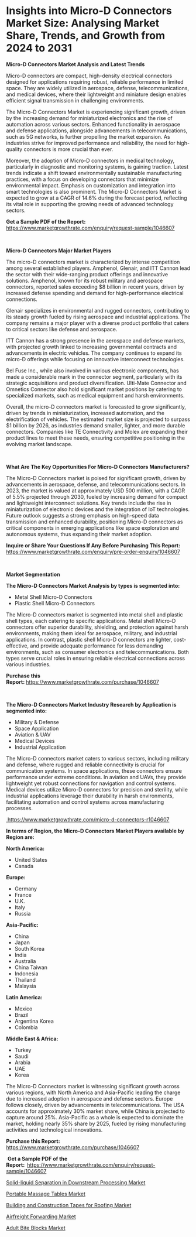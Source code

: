 <p><h1>Insights into Micro-D Connectors Market Size: Analysing Market Share, Trends, and Growth from 2024 to 2031</h1></p><p><strong>Micro-D Connectors Market Analysis and Latest Trends</strong></p>
<p><p>Micro-D connectors are compact, high-density electrical connectors designed for applications requiring robust, reliable performance in limited space. They are widely utilized in aerospace, defense, telecommunications, and medical devices, where their lightweight and miniature design enables efficient signal transmission in challenging environments.</p><p>The Micro-D Connectors Market is experiencing significant growth, driven by the increasing demand for miniaturized electronics and the rise of automation across various sectors. Enhanced functionality in aerospace and defense applications, alongside advancements in telecommunications, such as 5G networks, is further propelling the market expansion. As industries strive for improved performance and reliability, the need for high-quality connectors is more crucial than ever.</p><p>Moreover, the adoption of Micro-D connectors in medical technology, particularly in diagnostic and monitoring systems, is gaining traction. Latest trends indicate a shift toward environmentally sustainable manufacturing practices, with a focus on developing connectors that minimize environmental impact. Emphasis on customization and integration into smart technologies is also prominent. The Micro-D Connectors Market is expected to grow at a CAGR of 14.6% during the forecast period, reflecting its vital role in supporting the growing needs of advanced technology sectors.</p></p>
<p><strong>Get a Sample PDF of the Report:&nbsp;</strong> <a href="https://www.marketgrowthrate.com/enquiry/request-sample/1046607">https://www.marketgrowthrate.com/enquiry/request-sample/1046607</a></p>
<p>&nbsp;</p>
<p><strong>Micro-D Connectors Major Market Players</strong></p>
<p><p>The micro-D connectors market is characterized by intense competition among several established players. Amphenol, Glenair, and ITT Cannon lead the sector with their wide-ranging product offerings and innovative solutions. Amphenol, known for its robust military and aerospace connectors, reported sales exceeding $8 billion in recent years, driven by increased defense spending and demand for high-performance electrical connections.</p><p>Glenair specializes in environmental and rugged connectors, contributing to its steady growth fueled by rising aerospace and industrial applications. The company remains a major player with a diverse product portfolio that caters to critical sectors like defense and aerospace.</p><p>ITT Cannon has a strong presence in the aerospace and defense markets, with projected growth linked to increasing governmental contracts and advancements in electric vehicles. The company continues to expand its micro-D offerings while focusing on innovative interconnect technologies.</p><p>Bel Fuse Inc., while also involved in various electronic components, has made a considerable mark in the connector segment, particularly with its strategic acquisitions and product diversification. Ulti-Mate Connector and Omnetics Connector also hold significant market positions by catering to specialized markets, such as medical equipment and harsh environments.</p><p>Overall, the micro-D connectors market is forecasted to grow significantly, driven by trends in miniaturization, increased automation, and the electrification of vehicles. The estimated market size is projected to surpass $1 billion by 2026, as industries demand smaller, lighter, and more durable connectors. Companies like TE Connectivity and Molex are expanding their product lines to meet these needs, ensuring competitive positioning in the evolving market landscape.</p></p>
<p>&nbsp;</p>
<p><strong>What Are The Key Opportunities For Micro-D Connectors Manufacturers?</strong></p>
<p><p>The Micro-D Connectors market is poised for significant growth, driven by advancements in aerospace, defense, and telecommunications sectors. In 2023, the market is valued at approximately USD 500 million, with a CAGR of 5.5% projected through 2030, fueled by increasing demand for compact and lightweight interconnect solutions. Key trends include the rise in miniaturization of electronic devices and the integration of IoT technologies. Future outlook suggests a strong emphasis on high-speed data transmission and enhanced durability, positioning Micro-D connectors as critical components in emerging applications like space exploration and autonomous systems, thus expanding their market adoption.</p></p>
<p><strong>Inquire or Share Your Questions If Any Before Purchasing This Report:</strong> <a href="https://www.marketgrowthrate.com/enquiry/pre-order-enquiry/1046607">https://www.marketgrowthrate.com/enquiry/pre-order-enquiry/1046607</a></p>
<p>&nbsp;</p>
<p><strong>Market Segmentation</strong></p>
<p><strong>The Micro-D Connectors Market Analysis by types is segmented into:</strong></p>
<p><ul><li>Metal Shell Micro-D Connectors</li><li>Plastic Shell Micro-D Connectors</li></ul></p>
<p><p>The Micro-D connectors market is segmented into metal shell and plastic shell types, each catering to specific applications. Metal shell Micro-D connectors offer superior durability, shielding, and protection against harsh environments, making them ideal for aerospace, military, and industrial applications. In contrast, plastic shell Micro-D connectors are lighter, cost-effective, and provide adequate performance for less demanding environments, such as consumer electronics and telecommunications. Both types serve crucial roles in ensuring reliable electrical connections across various industries.</p></p>
<p><strong>Purchase this Report:&nbsp;</strong><a href="https://www.marketgrowthrate.com/purchase/1046607">https://www.marketgrowthrate.com/purchase/1046607</a></p>
<p>&nbsp;</p>
<p><strong>The Micro-D Connectors Market Industry Research by Application is segmented into:</strong></p>
<p><ul><li>Military & Defense</li><li>Space Application</li><li>Aviation & UAV</li><li>Medical Devices</li><li>Industrial Application</li></ul></p>
<p><p>The Micro-D connectors market caters to various sectors, including military and defense, where rugged and reliable connectivity is crucial for communication systems. In space applications, these connectors ensure performance under extreme conditions. In aviation and UAVs, they provide lightweight yet robust connections for navigation and control systems. Medical devices utilize Micro-D connectors for precision and sterility, while industrial applications leverage their durability in harsh environments, facilitating automation and control systems across manufacturing processes.</p></p>
<p><a href="https://www.marketgrowthrate.com/micro-d-connectors-r1046607">&nbsp;https://www.marketgrowthrate.com/micro-d-connectors-r1046607</a></p>
<p><strong>In terms of Region, the Micro-D Connectors Market Players available by Region are:</strong></p>
<p>
    <p> <strong> North America: </strong>
        <ul>
            <li>United States</li>
            <li>Canada</li>
        </ul>
        </p> 
    <p> <strong> Europe: </strong>
        <ul>
            <li>Germany</li>
            <li>France</li>
            <li>U.K.</li>
            <li>Italy</li>
            <li>Russia</li>
        </ul>
        </p> 
    <p> <strong> Asia-Pacific: </strong>
        <ul>
            <li>China</li>
            <li>Japan</li>
            <li>South Korea</li>
            <li>India</li>
            <li>Australia</li>
            <li>China Taiwan</li>
            <li>Indonesia</li>
            <li>Thailand</li>
            <li>Malaysia</li>
        </ul>
        </p> 
    <p> <strong> Latin America: </strong>
        <ul>
            <li>Mexico</li>
            <li>Brazil</li>
            <li>Argentina Korea</li>
            <li>Colombia</li>
        </ul>
        </p> 
    <p> <strong> Middle East & Africa: </strong>
        <ul>
            <li>Turkey</li>
            <li>Saudi</li>
            <li>Arabia</li>
            <li>UAE</li>
            <li>Korea</li>
        </ul>
    </p>
    </p>
<p><p>The Micro-D Connectors market is witnessing significant growth across various regions, with North America and Asia-Pacific leading the charge due to increased adoption in aerospace and defense sectors. Europe follows closely, driven by advancements in telecommunications. The USA accounts for approximately 30% market share, while China is projected to capture around 25%. Asia-Pacific as a whole is expected to dominate the market, holding nearly 35% share by 2025, fueled by rising manufacturing activities and technological innovations.</p></p>
<p><strong>Purchase this Report: </strong><a href="https://www.marketgrowthrate.com/purchase/1046607">https://www.marketgrowthrate.com/purchase/1046607</a></p>
<p>&nbsp;<strong>Get a Sample PDF of the Report:&nbsp;&nbsp;</strong><a href="https://www.marketgrowthrate.com/enquiry/request-sample/1046607">https://www.marketgrowthrate.com/enquiry/request-sample/1046607</a></p>
<p><strong></strong></p>
<p><p><a href="https://medium.com/@darrickfreeman65/market-leaders-and-laggards-global-solid-liquid-separation-in-downstream-processing-market-trends-1bff1bbf439c">Solid-liquid Separation in Downstream Processing Market</a></p><p><a href="https://issuu.com/reportprime-2/docs/portable-massage-tables-market-size_b4869cff14a9bd">Portable Massage Tables Market</a></p><p><a href="https://medium.com/@darrickfreeman65/future-insights-into-the-building-and-construction-tapes-for-roofing-market-trends-and-regional-d6c8ac45e174?postPublishedType=repub">Building and Construction Tapes for Roofing Market</a></p><p><a href="https://www.linkedin.com/pulse/global-airfreight-forwarding-market-analysis-trends-forecasts-epmdf">Airfreight Forwarding Market</a></p><p><a href="https://issuu.com/reportprime-2/docs/adult-bite-blocks-market-size-2030._80a9d8d755a829">Adult Bite Blocks Market</a></p></p>